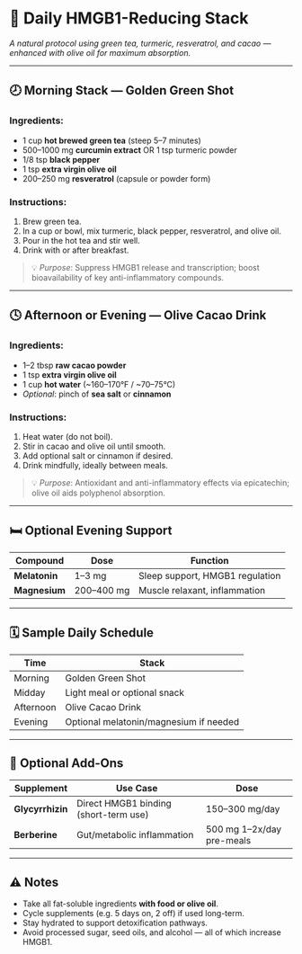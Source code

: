 # 🌿 Daily HMGB1-Reducing Stack
*A natural protocol using green tea, turmeric, resveratrol, and cacao — enhanced with olive oil for maximum absorption.*

---

## 🕗 Morning Stack — Golden Green Shot

### Ingredients:
- 1 cup **hot brewed green tea** (steep 5–7 minutes)
- 500–1000 mg **curcumin extract** OR 1 tsp turmeric powder
- 1/8 tsp **black pepper**
- 1 tsp **extra virgin olive oil**
- 200–250 mg **resveratrol** (capsule or powder form)

### Instructions:
1. Brew green tea.
2. In a cup or bowl, mix turmeric, black pepper, resveratrol, and olive oil.
3. Pour in the hot tea and stir well.
4. Drink with or after breakfast.

> 💡 *Purpose*: Suppress HMGB1 release and transcription; boost bioavailability of key anti-inflammatory compounds.

---

## 🕓 Afternoon or Evening — Olive Cacao Drink

### Ingredients:
- 1–2 tbsp **raw cacao powder**
- 1 tsp **extra virgin olive oil**
- 1 cup **hot water** (~160–170°F / ~70–75°C)
- *Optional*: pinch of **sea salt** or **cinnamon**

### Instructions:
1. Heat water (do not boil).
2. Stir in cacao and olive oil until smooth.
3. Add optional salt or cinnamon if desired.
4. Drink mindfully, ideally between meals.

> 💡 *Purpose*: Antioxidant and anti-inflammatory effects via epicatechin; olive oil aids polyphenol absorption.

---

## 🛏 Optional Evening Support

| Compound      | Dose       | Function                          |
|---------------|------------|-----------------------------------|
| **Melatonin** | 1–3 mg     | Sleep support, HMGB1 regulation   |
| **Magnesium** | 200–400 mg | Muscle relaxant, inflammation     |

---

## 🗓 Sample Daily Schedule

| Time      | Stack                                   |
|-----------|------------------------------------------|
| Morning   | Golden Green Shot                        |
| Midday    | Light meal or optional snack             |
| Afternoon | Olive Cacao Drink                        |
| Evening   | Optional melatonin/magnesium if needed   |

---

## 🧪 Optional Add-Ons

| Supplement     | Use Case                              | Dose                  |
|----------------|----------------------------------------|-----------------------|
| **Glycyrrhizin** | Direct HMGB1 binding (short-term use) | 150–300 mg/day        |
| **Berberine**   | Gut/metabolic inflammation            | 500 mg 1–2x/day pre-meals |

---

## ⚠️ Notes

- Take all fat-soluble ingredients **with food or olive oil**.
- Cycle supplements (e.g. 5 days on, 2 off) if used long-term.
- Stay hydrated to support detoxification pathways.
- Avoid processed sugar, seed oils, and alcohol — all of which increase HMGB1.

